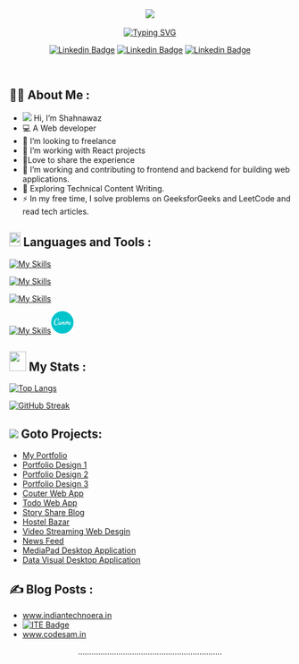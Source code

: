 <!-- BEGIN YOUTUBE-CARDS -->
<!-- END YOUTUBE-CARDS --> 
  

<div id="header" align="center">
  <img src="https://media.tenor.com/CeDk6XdCgOUAAAAi/develop-web.gif" width="160" />
  
</div>  




<div id="badges" align="center">
 
[![Typing SVG](https://readme-typing-svg.demolab.com?font=Fira+Code&duration=2500&pause=1000&color=16C5F7&center=true&width=435&lines=Welcome+to+My+GitHub+world;Explore+more+and+get+more+)](https://git.io/typing-svg)
  
 [![Linkedin Badge](https://img.shields.io/badge/LinkedIn-blue?style=for-the-badge&logo=linkedin&logoColor=white)](http://ca.linkedin.com/in/snawaza243) 
 [![Linkedin Badge](https://img.shields.io/badge/Twitter-blue?style=for-the-badge&logo=twitter&logoColor=white)](http://twitter.com/snawaza243)
 [![Linkedin Badge](https://img.shields.io/badge/YouTube-red?style=for-the-badge&logo=youtube&logoColor=white)](https://www.youtube.com/indiantechnoera) 
 

 
<img src="https://komarev.com/ghpvc/?username=your-github-username&style=flat-square&color=blue" alt=""/>
</div>


:man_technologist: About Me : 
---
- <img src="https://media.giphy.com/media/hvRJCLFzcasrR4ia7z/giphy.gif" width="20px" /> Hi, I’m Shahnawaz
- :computer: A Web developer
- :eyes: I’m looking to freelance
- :maple_leaf: I’m working with React projects
- :revolving_hearts:Love to share the experience
- :telescope: I’m working and contributing to frontend and backend for building web applications.
- :seedling: Exploring Technical Content Writing.
- :zap: In my free time, I solve problems on GeeksforGeeks and LeetCode and read tech articles.

<img src="https://d2xrkn56aw2rdo.cloudfront.net/icc/assets/Mobile/Loading_Blue.gif" width="20" height="25"/> Languages and Tools :
---
<div> 

[![My Skills](https://skillicons.dev/icons?i=c,cpp,java,python&theme=light)](https://skillicons.dev)



[![My Skills](https://skills.thijs.gg/icons?i=html,css,js,react,materialui)](https://skills.thijs.gg)



[![My Skills](https://skills.thijs.gg/icons?i=nodejs,nextjs,express,mysql,mongodb,aws,firebase)](https://skills.thijs.gg)



[![My Skills](https://skills.thijs.gg/icons?i=xd,arduino,git,github,gatsby)](https://skills.thijs.gg)<img src="https://github.com/devicons/devicon/blob/master/icons/canva/canva-original.svg" title="Canva" alt="Canva" width="40" height="40"/>&nbsp;
</div>




<img src="https://media.baamboozle.com/uploads/images/515066/1672495100_159072_gif-url.gif" width="30" height="35"/> My Stats :
---
[![Top Langs](https://github-readme-stats.vercel.app/api/top-langs/?username=snawaza243&layout=compact&theme=tokyonight)](https://github.com/snawaza243/github-readme-stats)

<!--![Anurag's GitHub stats](https://github-readme-stats.vercel.app/api?username=snawaza243&show_icons=true&theme=tokyonight)-->
[![GitHub Streak](http://github-readme-streak-stats.herokuapp.com?user=snawaza243&theme=tokyonight&background=000000)](https://git.io/streak-stats)



<img style="margin:-200;" src="https://cdn3.emoji.gg/emojis/blinkingeyes_4544.gif" width="25" /> Goto Projects:
---
-   <a href="https://github.com/snawaza243/react-portfolio">My Portfolio</a>
-   <a href="https://github.com/snawaza243/portfolio">Portfolio Design 1</a>
-   <a href="https://github.com/snawaza243/portfolio-design-2">Portfolio Design 2</a>
-   <a href="https://snawaza243.github.io/portfolio-design-1">Portfolio Design 3</a>
-   <a href="https://snawaza243.github.io/react-state-counter/">Couter Web App</a>
-   <a href="https://snawaza243.github.io/react-todo-app/">Todo Web App</a>
-   <a href="https://snawaza243.github.io/react-blog-app/">Story Share Blog</a>
-   <a href="https://github.com/snawaza243/hostelbazaar">Hostel Bazar</a>
-   <a href="https://github.com/snawaza243/react-netflix-clone">Video Streaming Web Desgin</a>
-   <a href="https://github.com/snawaza243/news-feed">News Feed</a>
-   <a href="https://github.com/snawaza243/MediaPad">MediaPad Desktop Application</a>
-   <a href="https://github.com/snawaza243/pydataview">Data Visual Desktop Application</a>

:writing_hand: Blog Posts :
---
- <a href="https://www.indiantechnoera.in">www.indiantechnoera.in</a>
- [![ITE Badge](https://custom-icon-badges.demolab.com/badge/custom-badge-blue.svg?logo=ite)](www.indiantechnoera.in) 
-   <a href="https://www.codesam.in">www.codesam.in</a> 

<p align="center">................................................................</p>
